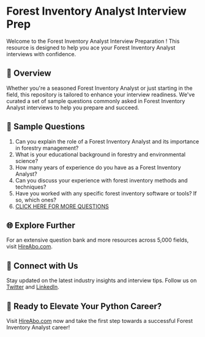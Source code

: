 # Forest Inventory Analyst Interview Prep

Welcome to the Forest Inventory Analyst Interview Preparation ! This resource is designed to help you ace your Forest Inventory Analyst interviews with confidence.

## 🚀 Overview

Whether you're a seasoned Forest Inventory Analyst or just starting in the field, this repository is tailored to enhance your interview readiness. We've curated a set of sample questions commonly asked in Forest Inventory Analyst interviews to help you prepare and succeed.

## 📝 Sample Questions

1. Can you explain the role of a Forest Inventory Analyst and its importance in forestry management?
2. What is your educational background in forestry and environmental science?
3. How many years of experience do you have as a Forest Inventory Analyst?
4. Can you discuss your experience with forest inventory methods and techniques?
5. Have you worked with any specific forest inventory software or tools? If so, which ones?
6. [CLICK HERE FOR MORE QUESTIONS](https://hireabo.com/job/10_2_16/Forest%20Inventory%20Analyst)

## 🌐 Explore Further

For an extensive question bank and more resources across 5,000 fields, visit [HireAbo.com](https://www.hireabo.com).

## 📱 Connect with Us

Stay updated on the latest industry insights and interview tips. Follow us on [Twitter](https://twitter.com/hireabo) and [LinkedIn](https://www.linkedin.com/in/hire-abo-3609972a8/).

## 🚀 Ready to Elevate Your Python Career?

Visit [HireAbo.com](https://www.hireabo.com) now and take the first step towards a successful Forest Inventory Analyst career!